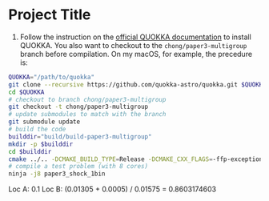 # Project Title


1. Follow the instruction on the [official QUOKKA documentation](https://quokka-astro.github.io/quokka/installation/) to install QUOKKA. You also want to checkout to the `chong/paper3-multigroup` branch before compilation. On my macOS, for example, the precedure is:

```bash
QUOKKA="/path/to/quokka"
git clone --recursive https://github.com/quokka-astro/quokka.git $QUOKKA
cd $QUOKKA
# checkout to branch chong/paper3-multigroup
git checkout -t chong/paper3-multigroup
# update submodules to match with the branch
git submodule update
# build the code
builddir="build/build-paper3-multigroup"
mkdir -p $builddir
cd $builddir
cmake ../.. -DCMAKE_BUILD_TYPE=Release -DCMAKE_CXX_FLAGS=-ffp-exception-behavior=maytrap -DAMReX_SPACEDIM=1 -G Ninja
# compile a test problem (with 8 cores)
ninja -j8 paper3_shock_1bin
```

Loc A: 0.1
Loc B: (0.01305 + 0.0005) / 0.01575 = 0.8603174603

